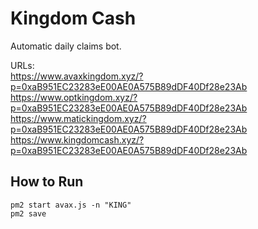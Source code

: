 # Kingdom Cash 
Automatic daily claims bot.  

URLs: \
https://www.avaxkingdom.xyz/?p=0xaB951EC23283eE00AE0A575B89dDF40Df28e23Ab \
https://www.optkingdom.xyz/?p=0xaB951EC23283eE00AE0A575B89dDF40Df28e23Ab \
https://www.matickingdom.xyz/?p=0xaB951EC23283eE00AE0A575B89dDF40Df28e23Ab \
https://www.kingdomcash.xyz/?p=0xaB951EC23283eE00AE0A575B89dDF40Df28e23Ab 

## How to Run
```
pm2 start avax.js -n "KING"
pm2 save

```

